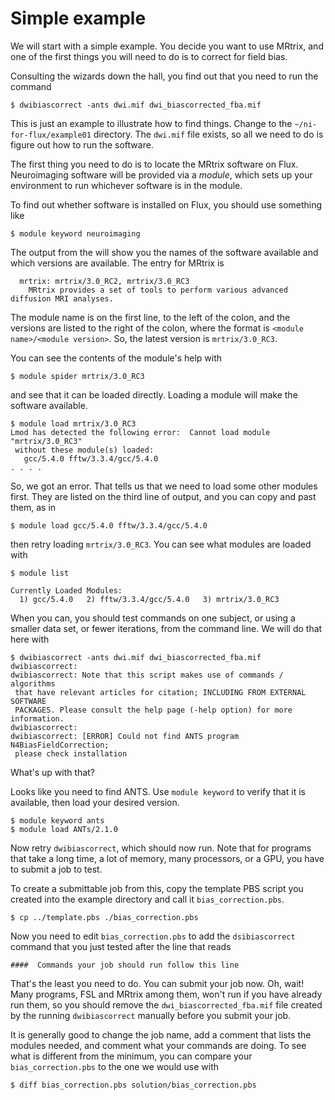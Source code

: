 # Simple example

We will start with a simple example.  You decide you want to use MRtrix,
and one of the first things you will need to do is to correct for field
bias.

Consulting the wizards down the hall, you find out that you need to run
the command

```
$ dwibiascorrect -ants dwi.mif dwi_biascorrected_fba.mif
```

This is just an example to illustrate how to find things.  Change to
the `~/ni-for-flux/example01` directory.  The `dwi.mif` file exists,
so all we need to do is figure out how to run the software.

The first thing you need to do is to locate the MRtrix software on
Flux.  Neuroimaging software will be provided via a _module_, which
sets up your environment to run whichever software is in the module.

To find out whether software is installed on Flux, you should use
something like

```
$ module keyword neuroimaging
```

The output from the will show you the names of the software available
and which versions are available.  The entry for MRtrix is

```
  mrtrix: mrtrix/3.0_RC2, mrtrix/3.0_RC3
    MRtrix provides a set of tools to perform various advanced diffusion MRI analyses.
```

The module name is on the first line, to the left of the colon, and the versions
are listed to the right of the colon, where the format is
`<module name>/<module version>`.  So, the latest version is `mrtrix/3.0_RC3`.

You can see the contents of the module's help with

```
$ module spider mrtrix/3.0_RC3
```

and see that it can be loaded directly.  Loading a module will make the software
available.

```
$ module load mrtrix/3.0_RC3
Lmod has detected the following error:  Cannot load module "mrtrix/3.0_RC3"
 without these module(s) loaded:
   gcc/5.4.0 fftw/3.3.4/gcc/5.4.0
. . . .
```

So, we got an error.  That tells us that we need to load some other modules
first.  They are listed on the third line of output, and you can copy and
past them, as in

```
$ module load gcc/5.4.0 fftw/3.3.4/gcc/5.4.0
```

then retry loading `mrtrix/3.0_RC3`.  You can see what modules are loaded
with

```
$ module list

Currently Loaded Modules:
  1) gcc/5.4.0   2) fftw/3.3.4/gcc/5.4.0   3) mrtrix/3.0_RC3
```

When you can, you should test commands on one subject, or using a smaller
data set, or fewer iterations, from the command line.  We will do that
here with

```
$ dwibiascorrect -ants dwi.mif dwi_biascorrected_fba.mif
dwibiascorrect: 
dwibiascorrect: Note that this script makes use of commands / algorithms
 that have relevant articles for citation; INCLUDING FROM EXTERNAL SOFTWARE
 PACKAGES. Please consult the help page (-help option) for more information.
dwibiascorrect: 
dwibiascorrect: [ERROR] Could not find ANTS program N4BiasFieldCorrection;
 please check installation
```

What's up with that?

Looks like you need to find ANTS.  Use `module keyword` to verify that it is
available, then load your desired version.

```
$ module keyword ants
$ module load ANTs/2.1.0
```

Now retry `dwibiascorrect`, which should now run.  Note that for programs
that take a long time, a lot of memory, many processors, or a GPU, you
have to submit a job to test.

To create a submittable job from this, copy the template PBS script
you created into the example directory and call it `bias_correction.pbs`.

```
$ cp ../template.pbs ./bias_correction.pbs
```

Now you need to edit `bias_correction.pbs` to add the `dsibiascorrect`
command that you just tested after the line that reads

```
####  Commands your job should run follow this line
```

That's the least you need to do.  You can submit your job now.  Oh,
wait!  Many programs, FSL and MRtrix among them, won't run if you
have already run them, so you should remove the `dwi_biascorrected_fba.mif`
file created by the running `dwibiascorrect` manually before you
submit your job.

It is generally good to change the job name, add a comment that lists
the modules needed, and comment what your commands are doing.  To see
what is different from the minimum, you can compare your `bias_correction.pbs`
to the one we would use with

```
$ diff bias_correction.pbs solution/bias_correction.pbs
```
